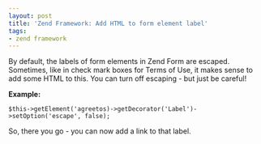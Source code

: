 ```yaml
---
layout: post
title: 'Zend Framework: Add HTML to form element label'
tags:
- zend framework
---
```


By default, the labels of form elements in Zend Form are escaped.  Sometimes, like in check mark boxes for Terms of Use, it makes sense to add some HTML to this.  You can turn off escaping - but just be careful!  

**Example:**

```php?start_inline=1 
$this->getElement('agreetos)->getDecorator('Label')->setOption('escape', false);
```
    

So, there you go - you can now add a link to that label.
